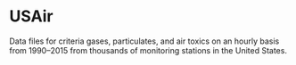 # USAir


Data files for criteria gases, particulates, and air toxics on an hourly basis from 1990–2015 from thousands of monitoring stations in the United States. 
